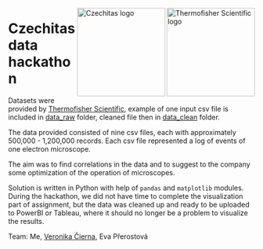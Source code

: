 <a href="https://www.thermofisher.com/"><img align="right" src="https://cdn.phenompeople.com/CareerConnectResources/TFSCGLOBAL/cz_cz/mobile/assets/images/v-1606839717717-header_logo.png" alt="Thermofisher Scientific logo" width="180"/></a> <a href="https://www.czechitas.cz/"><img align="right" src="https://cdn.myshoptet.com/usr/www.shop-czechitas.cz/user/logos/logo.png" alt="Czechitas logo" width="180"/></a> 

# Czechitas data hackathon


Datasets were provided by [Thermofisher Scientific](https://www.thermofisher.com/), example of one input csv file is included in [data_raw](https://github.com/andywaltlova/hackathon-06-03-2020/tree/master/data_raw) folder, cleaned file then in [data_clean](https://github.com/andywaltlova/hackathon-06-03-2020/tree/master/data_clean) folder.

The data provided consisted of nine csv files, each with approximately 500,000 - 1,200,000 records. Each csv file represented a log of events of one electron microscope. 

The aim was to find correlations in the data and to suggest to the company some optimization of the operation of microscopes.

Solution is written in Python with help of `pandas` and `matplotlib` modules. During the hackathon, we did not have time to complete the visualization part of assignment, but the data was cleaned up and ready to be uploaded to PowerBI or Tableau, where it should no longer be a problem to visualize the results.

Team: Me, [Veronika Čierna](https://github.com/Veronikacierna108), Eva Přerostová
